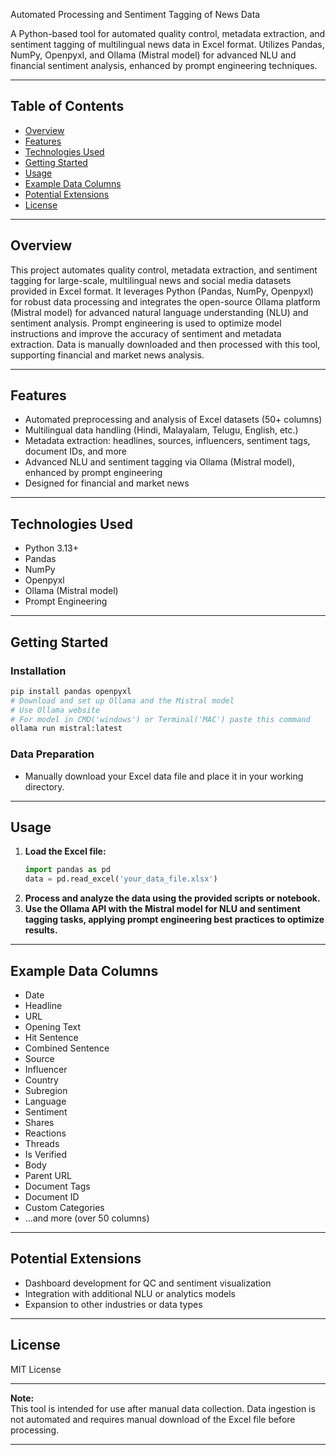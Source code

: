 Automated Processing and Sentiment Tagging of News Data

A Python-based tool for automated quality control, metadata extraction, and sentiment tagging of multilingual news data in Excel format. Utilizes Pandas, NumPy, Openpyxl, and Ollama (Mistral model) for advanced NLU and financial sentiment analysis, enhanced by prompt engineering techniques.

---

## Table of Contents

- [Overview](#overview)
- [Features](#features)
- [Technologies Used](#technologies-used)
- [Getting Started](#getting-started)
- [Usage](#usage)
- [Example Data Columns](#example-data-columns)
- [Potential Extensions](#potential-extensions)
- [License](#license)

---

## Overview

This project automates quality control, metadata extraction, and sentiment tagging for large-scale, multilingual news and social media datasets provided in Excel format. It leverages Python (Pandas, NumPy, Openpyxl) for robust data processing and integrates the open-source Ollama platform (Mistral model) for advanced natural language understanding (NLU) and sentiment analysis. Prompt engineering is used to optimize model instructions and improve the accuracy of sentiment and metadata extraction. Data is manually downloaded and then processed with this tool, supporting financial and market news analysis.

---

## Features

- Automated preprocessing and analysis of Excel datasets (50+ columns)
- Multilingual data handling (Hindi, Malayalam, Telugu, English, etc.)
- Metadata extraction: headlines, sources, influencers, sentiment tags, document IDs, and more
- Advanced NLU and sentiment tagging via Ollama (Mistral model), enhanced by prompt engineering
- Designed for financial and market news

---

## Technologies Used

- Python 3.13+
- Pandas
- NumPy
- Openpyxl
- Ollama (Mistral model)
- Prompt Engineering

---

## Getting Started

### Installation

```bash
pip install pandas openpyxl
# Download and set up Ollama and the Mistral model
# Use Ollama website
# For model in CMD('windows') or Terminal('MAC') paste this command
ollama run mistral:latest
```

### Data Preparation

- Manually download your Excel data file and place it in your working directory.

---

## Usage

1. **Load the Excel file:**
   ```python
   import pandas as pd
   data = pd.read_excel('your_data_file.xlsx')
   ```
2. **Process and analyze the data using the provided scripts or notebook.**
3. **Use the Ollama API with the Mistral model for NLU and sentiment tagging tasks, applying prompt engineering best practices to optimize results.**

---

## Example Data Columns

- Date
- Headline
- URL
- Opening Text
- Hit Sentence
- Combined Sentence
- Source
- Influencer
- Country
- Subregion
- Language
- Sentiment
- Shares
- Reactions
- Threads
- Is Verified
- Body
- Parent URL
- Document Tags
- Document ID
- Custom Categories
- ...and more (over 50 columns)

---

## Potential Extensions

- Dashboard development for QC and sentiment visualization
- Integration with additional NLU or analytics models
- Expansion to other industries or data types

---

## License

MIT License

---

**Note:**  
This tool is intended for use after manual data collection. Data ingestion is not automated and requires manual download of the Excel file before processing.

---
